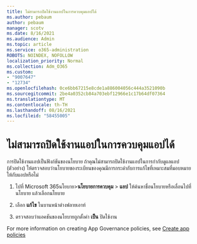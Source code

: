 ```yaml
---
title: ไม่สามารถปิดใช้งานแอปในการควบคุมแอปได้
ms.author: pebaum
author: pebaum
manager: scotv
ms.date: 8/16/2021
ms.audience: Admin
ms.topic: article
ms.service: o365-administration
ROBOTS: NOINDEX, NOFOLLOW
localization_priority: Normal
ms.collection: Adm_O365
ms.custom:
- "9007647"
- "12734"
ms.openlocfilehash: 0ce6bb67215e8cde1a886004056c444a3521090b
ms.sourcegitcommit: 2be4a0352cb84a703ebf12966e1c17b64df07364
ms.translationtype: MT
ms.contentlocale: th-TH
ms.lasthandoff: 08/16/2021
ms.locfileid: "58455005"
---
```

# <a name="unable-to-disable-an-app-in-app-governance"></a>ไม่สามารถปิดใช้งานแอปในการควบคุมแอปได้

การปิดใช้งานแอปเป็นฟังก์ชันของนโยบาย ถ้าคุณไม่สามารถปิดใช้งานแอปในการกํากับดูแลแอป (ตัวอย่าง) ให้ตรวจสอบว่านโยบายของระเบียนของคุณมีการกระดํากับการแก้ไขที่เหมาะสมที่มอบหมายให้กับแอปหรือไม่ 

1. ไปที่ Microsoft 365นโยบาย>**นโยบายการควบคุม**  >  **แอป** ให้ค้นหาชื่อนโยบายหรือเลื่อนไปที่นโยบาย แล้วเลือกนโยบาย

1. เลือก **แก้ไข** ในบานหน้าต่างฟลายเอาท์

1. ตรวจสอบว่าแอคชันของนโยบายถูกตั้งค่า **เป็น** ปิดใช้งาน

For more information on creating App Governance policies, see [Create app policies](https://docs.microsoft.com/microsoft-365/compliance/app-governance-app-policies-create)